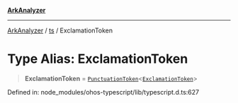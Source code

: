 [**ArkAnalyzer**](../../../../README.md)

***

[ArkAnalyzer](../../../../globals.md) / [ts](../README.md) / ExclamationToken

# Type Alias: ExclamationToken

> **ExclamationToken** = [`PunctuationToken`](../interfaces/PunctuationToken.md)\<[`ExclamationToken`](../enumerations/SyntaxKind.md#exclamationtoken)\>

Defined in: node\_modules/ohos-typescript/lib/typescript.d.ts:627
